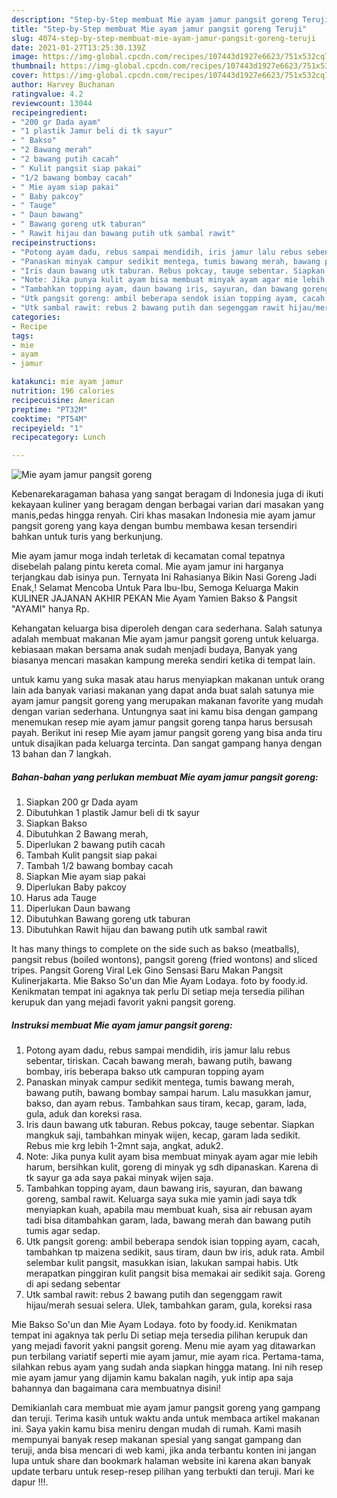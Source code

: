 ```yaml
---
description: "Step-by-Step membuat Mie ayam jamur pangsit goreng Teruji"
title: "Step-by-Step membuat Mie ayam jamur pangsit goreng Teruji"
slug: 4074-step-by-step-membuat-mie-ayam-jamur-pangsit-goreng-teruji
date: 2021-01-27T13:25:30.139Z
image: https://img-global.cpcdn.com/recipes/107443d1927e6623/751x532cq70/mie-ayam-jamur-pangsit-goreng-foto-resep-utama.jpg
thumbnail: https://img-global.cpcdn.com/recipes/107443d1927e6623/751x532cq70/mie-ayam-jamur-pangsit-goreng-foto-resep-utama.jpg
cover: https://img-global.cpcdn.com/recipes/107443d1927e6623/751x532cq70/mie-ayam-jamur-pangsit-goreng-foto-resep-utama.jpg
author: Harvey Buchanan
ratingvalue: 4.2
reviewcount: 13044
recipeingredient:
- "200 gr Dada ayam"
- "1 plastik Jamur beli di tk sayur"
- " Bakso"
- "2 Bawang merah"
- "2 bawang putih cacah"
- " Kulit pangsit siap pakai"
- "1/2 bawang bombay cacah"
- " Mie ayam siap pakai"
- " Baby pakcoy"
- " Tauge"
- " Daun bawang"
- " Bawang goreng utk taburan"
- " Rawit hijau dan bawang putih utk sambal rawit"
recipeinstructions:
- "Potong ayam dadu, rebus sampai mendidih, iris jamur lalu rebus sebentar, tiriskan. Cacah bawang merah, bawang putih, bawang bombay, iris beberapa bakso utk campuran topping ayam"
- "Panaskan minyak campur sedikit mentega, tumis bawang merah, bawang putih, bawang bombay sampai harum. Lalu masukkan jamur, bakso, dan ayam rebus. Tambahkan saus tiram, kecap, garam, lada, gula, aduk dan koreksi rasa."
- "Iris daun bawang utk taburan. Rebus pokcay, tauge sebentar. Siapkan mangkuk saji, tambahkan minyak wijen, kecap, garam lada sedikit. Rebus mie krg lebih 1-2mnt saja, angkat, aduk2."
- "Note: Jika punya kulit ayam bisa membuat minyak ayam agar mie lebih harum, bersihkan kulit, goreng di minyak yg sdh dipanaskan. Karena di tk sayur ga ada saya pakai minyak wijen saja."
- "Tambahkan topping ayam, daun bawang iris, sayuran, dan bawang goreng, sambal rawit. Keluarga saya suka mie yamin jadi saya tdk menyiapkan kuah, apabila mau membuat kuah, sisa air rebusan ayam tadi bisa ditambahkan garam, lada, bawang merah dan bawang putih tumis agar sedap."
- "Utk pangsit goreng: ambil beberapa sendok isian topping ayam, cacah, tambahkan tp maizena sedikit, saus tiram, daun bw iris, aduk rata. Ambil selembar kulit pangsit, masukkan isian, lakukan sampai habis. Utk merapatkan pinggiran kulit pangsit bisa memakai air sedikit saja. Goreng di api sedang sebentar"
- "Utk sambal rawit: rebus 2 bawang putih dan segenggam rawit hijau/merah sesuai selera. Ulek, tambahkan garam, gula, koreksi rasa"
categories:
- Recipe
tags:
- mie
- ayam
- jamur

katakunci: mie ayam jamur 
nutrition: 196 calories
recipecuisine: American
preptime: "PT32M"
cooktime: "PT54M"
recipeyield: "1"
recipecategory: Lunch

---
```



![Mie ayam jamur pangsit goreng](https://img-global.cpcdn.com/recipes/107443d1927e6623/751x532cq70/mie-ayam-jamur-pangsit-goreng-foto-resep-utama.jpg)

Kebenarekaragaman bahasa yang sangat beragam di Indonesia juga di ikuti kekayaan kuliner yang beragam dengan berbagai varian dari masakan yang manis,pedas hingga renyah. Ciri khas masakan Indonesia mie ayam jamur pangsit goreng yang kaya dengan bumbu membawa kesan tersendiri bahkan untuk turis yang berkunjung.


Mie ayam jamur moga indah terletak di kecamatan comal tepatnya disebelah palang pintu kereta comal. Mie ayam jamur ini harganya terjangkau dab isinya pun. Ternyata Ini Rahasianya Bikin Nasi Goreng Jadi Enak,! Selamat Mencoba Untuk Para Ibu-Ibu, Semoga Keluarga Makin KULINER JAJANAN AKHIR PEKAN Mie Ayam Yamien Bakso &amp; Pangsit &#34;AYAMI&#34; hanya Rp.

Kehangatan keluarga bisa diperoleh dengan cara sederhana. Salah satunya adalah membuat makanan Mie ayam jamur pangsit goreng untuk keluarga. kebiasaan makan bersama anak sudah menjadi budaya, Banyak yang biasanya mencari masakan kampung mereka sendiri ketika di tempat lain.

untuk kamu yang suka masak atau harus menyiapkan makanan untuk orang lain ada banyak variasi makanan yang dapat anda buat salah satunya mie ayam jamur pangsit goreng yang merupakan makanan favorite yang mudah dengan varian sederhana. Untungnya saat ini kamu bisa dengan gampang menemukan resep mie ayam jamur pangsit goreng tanpa harus bersusah payah.
Berikut ini resep Mie ayam jamur pangsit goreng yang bisa anda tiru untuk disajikan pada keluarga tercinta. Dan sangat gampang hanya dengan 13 bahan dan 7 langkah.


<!--inarticleads1-->

##### Bahan-bahan yang perlukan membuat Mie ayam jamur pangsit goreng:

1. Siapkan 200 gr Dada ayam
1. Dibutuhkan 1 plastik Jamur beli di tk sayur
1. Siapkan  Bakso
1. Dibutuhkan 2 Bawang merah,
1. Diperlukan 2 bawang putih cacah
1. Tambah  Kulit pangsit siap pakai
1. Tambah 1/2 bawang bombay cacah
1. Siapkan  Mie ayam siap pakai
1. Diperlukan  Baby pakcoy
1. Harus ada  Tauge
1. Diperlukan  Daun bawang
1. Dibutuhkan  Bawang goreng utk taburan
1. Dibutuhkan  Rawit hijau dan bawang putih utk sambal rawit


It has many things to complete on the side such as bakso (meatballs), pangsit rebus (boiled wontons), pangsit goreng (fried wontons) and sliced tripes. Pangsit Goreng Viral Lek Gino Sensasi Baru Makan Pangsit Kulinerjakarta. Mie Bakso So&#39;un dan Mie Ayam Lodaya. foto by foody.id. Kenikmatan tempat ini agaknya tak perlu Di setiap meja tersedia pilihan kerupuk dan yang mejadi favorit yakni pangsit goreng. 

<!--inarticleads2-->

##### Instruksi membuat  Mie ayam jamur pangsit goreng:

1. Potong ayam dadu, rebus sampai mendidih, iris jamur lalu rebus sebentar, tiriskan. Cacah bawang merah, bawang putih, bawang bombay, iris beberapa bakso utk campuran topping ayam
1. Panaskan minyak campur sedikit mentega, tumis bawang merah, bawang putih, bawang bombay sampai harum. Lalu masukkan jamur, bakso, dan ayam rebus. Tambahkan saus tiram, kecap, garam, lada, gula, aduk dan koreksi rasa.
1. Iris daun bawang utk taburan. Rebus pokcay, tauge sebentar. Siapkan mangkuk saji, tambahkan minyak wijen, kecap, garam lada sedikit. Rebus mie krg lebih 1-2mnt saja, angkat, aduk2.
1. Note: Jika punya kulit ayam bisa membuat minyak ayam agar mie lebih harum, bersihkan kulit, goreng di minyak yg sdh dipanaskan. Karena di tk sayur ga ada saya pakai minyak wijen saja.
1. Tambahkan topping ayam, daun bawang iris, sayuran, dan bawang goreng, sambal rawit. Keluarga saya suka mie yamin jadi saya tdk menyiapkan kuah, apabila mau membuat kuah, sisa air rebusan ayam tadi bisa ditambahkan garam, lada, bawang merah dan bawang putih tumis agar sedap.
1. Utk pangsit goreng: ambil beberapa sendok isian topping ayam, cacah, tambahkan tp maizena sedikit, saus tiram, daun bw iris, aduk rata. Ambil selembar kulit pangsit, masukkan isian, lakukan sampai habis. Utk merapatkan pinggiran kulit pangsit bisa memakai air sedikit saja. Goreng di api sedang sebentar
1. Utk sambal rawit: rebus 2 bawang putih dan segenggam rawit hijau/merah sesuai selera. Ulek, tambahkan garam, gula, koreksi rasa


Mie Bakso So&#39;un dan Mie Ayam Lodaya. foto by foody.id. Kenikmatan tempat ini agaknya tak perlu Di setiap meja tersedia pilihan kerupuk dan yang mejadi favorit yakni pangsit goreng. Menu mie ayam yag ditawarkan pun terbilang variatif seperti mie ayam jamur, mie ayam rica. Pertama-tama, silahkan rebus ayam yang sudah anda siapkan hingga matang. Ini nih resep mie ayam jamur yang dijamin kamu bakalan nagih, yuk intip apa saja bahannya dan bagaimana cara membuatnya disini! 

Demikianlah cara membuat mie ayam jamur pangsit goreng yang gampang dan teruji. Terima kasih untuk waktu anda untuk membaca artikel makanan ini. Saya yakin kamu bisa meniru dengan mudah di rumah. Kami masih mempunyai banyak resep makanan spesial yang sangat gampang dan teruji, anda bisa mencari di web kami, jika anda terbantu konten ini jangan lupa untuk share dan bookmark halaman website ini karena akan banyak update terbaru untuk resep-resep pilihan yang terbukti dan teruji. Mari ke dapur !!!. 
